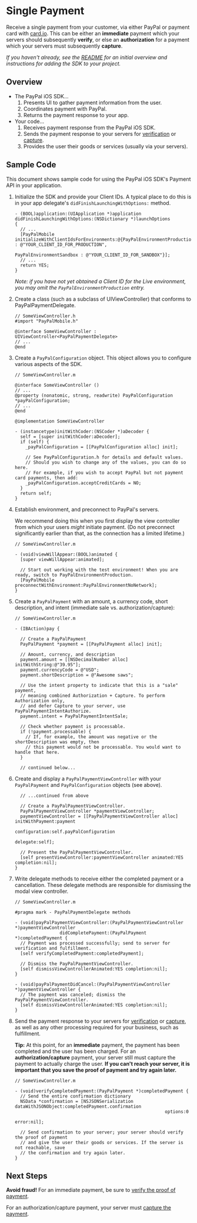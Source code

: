 Single Payment
==============

Receive a single payment from your customer, via either PayPal or payment card with [card.io](https://www.card.io/). This can be either an **immediate** payment which your servers should subsequently **verify**, or else an **authorization** for a payment which your servers must subsequently **capture**.

_If you haven't already, see the [README](../README.md) for an initial overview and instructions for adding the SDK to your project._


Overview
--------

* The PayPal iOS SDK...
    1. Presents UI to gather payment information from the user.
    2. Coordinates payment with PayPal.
    3. Returns the payment response to your app.
* Your code...
    1. Receives payment response from the PayPal iOS SDK.
    2. Sends the payment response to your servers for [verification](https://developer.paypal.com/webapps/developer/docs/integration/mobile/verify-mobile-payment/) or [capture](https://developer.paypal.com/webapps/developer/docs/integration/direct/capture-payment/#capture-the-payment).
    3. Provides the user their goods or services (usually via your servers).


Sample Code
-----------

This document shows sample code for using the PayPal iOS SDK's Payment API in your application.

1. Initialize the SDK and provide your Client IDs. A typical place to do this is in your app delegate's `didFinishLaunchingWithOptions:` method.

    ```obj-c
    - (BOOL)application:(UIApplication *)application didFinishLaunchingWithOptions:(NSDictionary *)launchOptions
    {
      // ...
      [PayPalMobile initializeWithClientIdsForEnvironments:@{PayPalEnvironmentProduction : @"YOUR_CLIENT_ID_FOR_PRODUCTION",
                                                             PayPalEnvironmentSandbox : @"YOUR_CLIENT_ID_FOR_SANDBOX"}];
      // ...
      return YES;
    }
    ```

    *Note: if you have not yet obtained a Client ID for the Live environment, you may omit the `PayPalEnvironmentProduction` entry.*

2. Create a class (such as a subclass of UIViewController) that conforms to PayPalPaymentDelegate.

    ```obj-c
    // SomeViewController.h
    #import "PayPalMobile.h"

    @interface SomeViewController : UIViewController<PayPalPaymentDelegate>
    // ...
    @end
    ```

3.  Create a `PayPalConfiguration` object. This object allows you to configure various aspects of the SDK.

    ```obj-c
    // SomeViewController.m

    @interface SomeViewController ()
    // ...
    @property (nonatomic, strong, readwrite) PayPalConfiguration *payPalConfiguration;
    // ...
    @end

    @implementation SomeViewController

    - (instancetype)initWithCoder:(NSCoder *)aDecoder {
      self = [super initWithCoder:aDecoder];
      if (self) {
        _payPalConfiguration = [[PayPalConfiguration alloc] init];

        // See PayPalConfiguration.h for details and default values.
        // Should you wish to change any of the values, you can do so here.
        // For example, if you wish to accept PayPal but not payment card payments, then add:
        _payPalConfiguration.acceptCreditCards = NO;
      }
      return self;
    }

    ```

4. Establish environment, and preconnect to PayPal's servers.

   We recommend doing this when you first display the view controller from which your users *might* initiate payment.
   (Do not preconnect significantly earlier than that, as the connection has a limited lifetime.)

    ```obj-c
    // SomeViewController.m

    - (void)viewWillAppear:(BOOL)animated {
      [super viewWillAppear:animated];

      // Start out working with the test environment! When you are ready, switch to PayPalEnvironmentProduction.
      [PayPalMobile preconnectWithEnvironment:PayPalEnvironmentNoNetwork];
    }
    ```

5. Create a `PayPalPayment` with an amount, a currency code, short description, and intent (immediate sale vs. authorization/capture):

    ```obj-c
    // SomeViewController.m

    - (IBAction)pay {

      // Create a PayPalPayment
      PayPalPayment *payment = [[PayPalPayment alloc] init];

      // Amount, currency, and description
      payment.amount = [[NSDecimalNumber alloc] initWithString:@"39.95"];
      payment.currencyCode = @"USD";
      payment.shortDescription = @"Awesome saws";

      // Use the intent property to indicate that this is a "sale" payment,
      // meaning combined Authorization + Capture. To perform Authorization only,
      // and defer Capture to your server, use PayPalPaymentIntentAuthorize.
      payment.intent = PayPalPaymentIntentSale;

      // Check whether payment is processable.
      if (!payment.processable) {
        // If, for example, the amount was negative or the shortDescription was empty, then
        // this payment would not be processable. You would want to handle that here.
      }

      // continued below...
    ```

6. Create and display a `PayPalPaymentViewController` with your `PayPalPayment` and `PayPalConfiguration` objects (see above).

    ```obj-c
      // ...continued from above

      // Create a PayPalPaymentViewController.
      PayPalPaymentViewController *paymentViewController;
      paymentViewController = [[PayPalPaymentViewController alloc] initWithPayment:payment
                                                                     configuration:self.payPalConfiguration
                                                                          delegate:self];

      // Present the PayPalPaymentViewController.
      [self presentViewController:paymentViewController animated:YES completion:nil];
    }
    ```

7. Write delegate methods to receive either the completed payment or a cancellation. These delegate methods
   are responsible for dismissing the modal view controller.

    ```obj-c
    // SomeViewController.m

    #pragma mark - PayPalPaymentDelegate methods

    - (void)payPalPaymentViewController:(PayPalPaymentViewController *)paymentViewController
                     didCompletePayment:(PayPalPayment *)completedPayment {
      // Payment was processed successfully; send to server for verification and fulfillment.
      [self verifyCompletedPayment:completedPayment];

      // Dismiss the PayPalPaymentViewController.
      [self dismissViewControllerAnimated:YES completion:nil];
    }

    - (void)payPalPaymentDidCancel:(PayPalPaymentViewController *)paymentViewController {
      // The payment was canceled; dismiss the PayPalPaymentViewController.
      [self dismissViewControllerAnimated:YES completion:nil];
    }
    ```

8. Send the payment response to your servers for [verification](https://developer.paypal.com/webapps/developer/docs/integration/mobile/verify-mobile-payment/) or [capture](https://developer.paypal.com/webapps/developer/docs/integration/direct/capture-payment/#capture-the-payment), as well as any other processing required for your business, such as fulfillment.

   **Tip:** At this point, for an **immediate** payment, the payment has been completed and the user has been charged. For an **authorization/capture** payment, your server still must capture the payment to actually charge the user. **If you can't reach your server, it is important that you save the proof of payment and try again later.**

    ```obj-c
    // SomeViewController.m

    - (void)verifyCompletedPayment:(PayPalPayment *)completedPayment {
      // Send the entire confirmation dictionary
      NSData *confirmation = [NSJSONSerialization dataWithJSONObject:completedPayment.confirmation
                                                             options:0
                                                               error:nil];

      // Send confirmation to your server; your server should verify the proof of payment
      // and give the user their goods or services. If the server is not reachable, save
      // the confirmation and try again later.
    }
    ```

Next Steps
----------

**Avoid fraud!** For an immediate payment, be sure to [verify the proof of payment](https://developer.paypal.com/webapps/developer/docs/integration/mobile/verify-mobile-payment/).

For an authorization/capture payment, your server must [capture the payment](https://developer.paypal.com/webapps/developer/docs/integration/direct/capture-payment/#capture-the-payment).